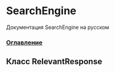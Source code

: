 # SearchEngine
Документация SearchEngine на русском

### [Оглавление](../index.md)

## Класс RelevantResponse
